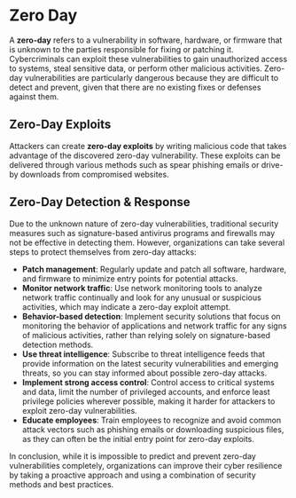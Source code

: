 # Zero Day

A **zero-day** refers to a vulnerability in software, hardware, or firmware that is unknown to the parties responsible for fixing or patching it. Cybercriminals can exploit these vulnerabilities to gain unauthorized access to systems, steal sensitive data, or perform other malicious activities. Zero-day vulnerabilities are particularly dangerous because they are difficult to detect and prevent, given that there are no existing fixes or defenses against them.

## Zero-Day Exploits

Attackers can create **zero-day exploits** by writing malicious code that takes advantage of the discovered zero-day vulnerability. These exploits can be delivered through various methods such as spear phishing emails or drive-by downloads from compromised websites.

## Zero-Day Detection & Response

Due to the unknown nature of zero-day vulnerabilities, traditional security measures such as signature-based antivirus programs and firewalls may not be effective in detecting them. However, organizations can take several steps to protect themselves from zero-day attacks:

- **Patch management**: Regularly update and patch all software, hardware, and firmware to minimize entry points for potential attacks.
- **Monitor network traffic**: Use network monitoring tools to analyze network traffic continually and look for any unusual or suspicious activities, which may indicate a zero-day exploit attempt.
- **Behavior-based detection**: Implement security solutions that focus on monitoring the behavior of applications and network traffic for any signs of malicious activities, rather than relying solely on signature-based detection methods.
- **Use threat intelligence**: Subscribe to threat intelligence feeds that provide information on the latest security vulnerabilities and emerging threats, so you can stay informed about possible zero-day attacks.
- **Implement strong access control**: Control access to critical systems and data, limit the number of privileged accounts, and enforce least privilege policies wherever possible, making it harder for attackers to exploit zero-day vulnerabilities.
- **Educate employees**: Train employees to recognize and avoid common attack vectors such as phishing emails or downloading suspicious files, as they can often be the initial entry point for zero-day exploits.

In conclusion, while it is impossible to predict and prevent zero-day vulnerabilities completely, organizations can improve their cyber resilience by taking a proactive approach and using a combination of security methods and best practices.
